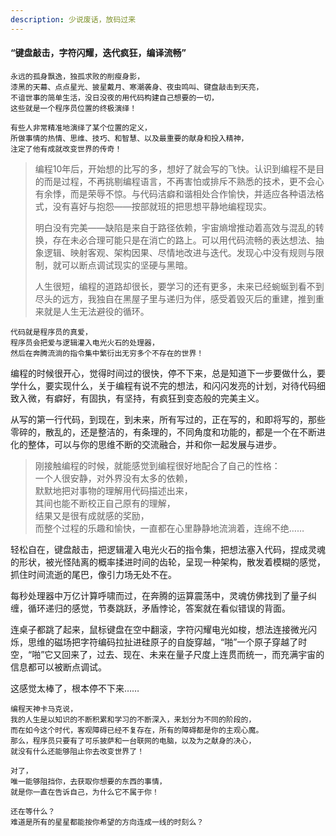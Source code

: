 ```yaml
---
description: 少说废话，放码过来
---
```


#### “键盘敲击，字符闪耀，迭代疯狂，编译流畅”

```
永远的孤身飘逸，独孤求败的削瘦身影，
漆黑的天幕、点点星光、披星戴月、寒潮袭身、夜虫鸣叫、键盘敲击到天亮，
不谙世事的简单生活，没日没夜的用代码构建自己想要的一切，
这些就是一个程序员位置的终极演绎！

有些人非常精准地演绎了某个位置的定义，
所做事情的热情、思维、技巧、和智慧、以及最重要的献身和投入精神，
注定了他有成就改变世界的传奇！
```

>编程10年后，开始想的比写的多，想好了就会写的飞快。认识到编程不是目的而是过程，不再挑剔编程语言，不再害怕或排斥不熟悉的技术，更不会心有余悸，而是荣辱不惊。与代码洁癖和谐相处合作愉快，并适应各种语法格式，没有喜好与抱怨——按部就班的把思想平静地编程现实。
>
>明白没有完美——缺陷是来自于路径依赖，宇宙熵增推动着高效与混乱的转换，存在未必合理可能只是在消亡的路上。可以用代码流畅的表达想法、抽象逻辑、映射客观、架构因果、尽情地改进与迭代。发现心中没有规则与限制，就可以断点调试现实的坚硬与黑暗。
>
>人生很短，编程的道路却很长，要学习的还有更多，未来已经蜿蜒到看不到尽头的远方，我独自在黑屋子里与递归为伴，感受着毁灭后的重建，推到重来就是人生无法避役的循环。

```
代码就是程序员的真爱，
程序员会把爱与逻辑灌入电光火石的处理器，
然后在奔腾流淌的指令集中繁衍出无穷多个不存在的世界！
```

编程的时候很开心，觉得时间过的很快，停不下来，总是知道下一步要做什么，要学什么，要实现什么，关于编程有说不完的想法，和闪闪发亮的计划，对待代码细致入微，有癖好，有固执，有坚持，有疯狂到变态般的完美主义。	

从写的第一行代码，到现在，到未来，所有写过的，正在写的，和即将写的，那些零碎的，散乱的，还是整洁的，有条理的，不同角度和功能的，都是一个在不断进化的整体，可以与你的思维不断的交流融合，并和你一起发展与进步。	

>刚接触编程的时候，就能感觉到编程很好地配合了自己的性格：  
>一个人很安静，对外界没有太多的依赖，  
>默默地把对事物的理解用代码描述出来，  
>其间也能不断校正自己原有的理解，  
>结果又是很有成就感的奖励，  
>而整个过程的乐趣和愉快，一直都在心里静静地流淌着，连绵不绝……

轻松自在，键盘敲击，把逻辑灌入电光火石的指令集，把想法塞入代码，捏成灵魂的形状，被光怪陆离的概率揉进时间的齿轮，呈现一种架构，散发着模糊的感觉，抓住时间流逝的尾巴，像引力场无处不在。

每秒处理器中万亿计算呼啸而过，在奔腾的运算震荡中，灵魂仿佛找到了量子纠缠，循环递归的感觉，节奏跳跃，矛盾悖论，答案就在看似错误的背面。

连桌子都跳了起来，鼠标键盘在空中翻滚，字符闪耀电光如梭，想法连接微光闪烁，思维的磁场把字符编码拉扯进硅原子的自旋穿越，“啪”一个原子穿越了时空，“啪”它又回来了，过去、现在、未来在量子尺度上连贯而统一，而充满宇宙的信息都可以被断点调试。

这感觉太棒了，根本停不下来…… 

```	
编程天神卡马克说，	
我的人生是以知识的不断积累和学习的不断深入，来划分为不同的阶段的，  
而在如今这个时代，客观障碍已经不复存在，所有的障碍都是你的主观心魔。	
那么，程序员只要有了可乐披萨和一台联网的电脑，以及为之献身的决心，	
就没有什么还能够阻止你去改变世界了！

对了，	
唯一能够阻挡你，去获取你想要的东西的事情，	
就是你一直在告诉自己，为什么它不属于你！

还在等什么？	
难道是所有的星星都能按你希望的方向连成一线的时刻么？	
```
